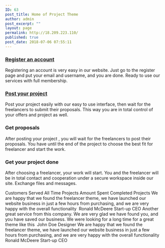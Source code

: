 ```yaml
---
ID: 63
post_title: Home of Project Theme
author: admin
post_excerpt: ""
layout: page
permalink: http://18.209.223.110/
published: true
post_date: 2018-07-06 07:55:11
---
```

<a href="http://18.209.223.110/wp-login.php?action=register">
								</a>
				<h3>
					<a href="http://18.209.223.110/wp-login.php?action=register">Register an account</a>
				</h3>
								<p>Registering an account is very easy in our website. Just go to the register page and put your email and username, and you are done. Ready to use our services with full membership.</p>
				<a href="http://18.209.223.110/post-new/">
								</a>
				<h3>
					<a href="http://18.209.223.110/post-new/">Post your project</a>
				</h3>
								<p>Post your project easily with our easy to use interface, then wait for the freelancers to submit their proposals. This way you are in total control of your offers and project as well.</p>
				<h3>
					Get proposals
				</h3>
								<p>After posting your project , you will wait for the freelancers to post their proposals. You have until the end of the project to choose the best fit for freelancer and start the work.</p>
				<h3>
					Get your project done
				</h3>
								<p>After choosing a freelancer, your work will start. You and the freelancer will be in total contact and cooperation under a secure workspace inside our site. Exchange files and messages.</p>
							Customers Served
							All Time Projects
							Amount Spent
							Completed Projects
							We are happy that we found the freelancer theme, we have launched our website business in just a few hours from purchasing, and we are very happy with the overall functionality
							<img src="http://18.209.223.110/wp-content/plugins/elementor/assets/images/placeholder.png" title="" alt="" />						
														Ronald McDeere
																						Start-up CEO
							Another great service from this company. We are very glad we have found you, and you have saved our business. We were looking for a long time for a great theme like this
							<img src="http://18.209.223.110/wp-content/plugins/elementor/assets/images/placeholder.png" title="" alt="" />						
														John Doe
																						Designer
							We are happy that we found the freelancer theme, we have launched our website business in just a few hours from purchasing, and we are very happy with the overall functionality
							<img src="http://18.209.223.110/wp-content/plugins/elementor/assets/images/placeholder.png" title="" alt="" />						
														Ronald McDeere
																						Start-up CEO